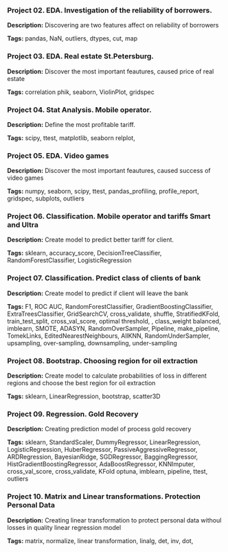 ### Project 02. EDA. Investigation of the reliability of borrowers.
**Description:** Discovering are two features affect on reliability of borrowers

**Tags:** pandas, NaN, outliers, dtypes, cut, map 


### Project 03. EDA. Real estate St.Petersburg.
**Description:** Discover the most important feautures, caused price of real estate

**Tags:** correlation phik, seaborn, ViolinPlot, gridspec



### Project 04. Stat Analysis. Mobile operator.
**Description:** Define the most profitable tariff.

**Tags:** scipy, ttest, matplotlib, seaborn relplot, 



### Project 05. EDA. Video games
**Description:** Discover the most important feautures, caused success of video games

**Tags:** numpy, seaborn, scipy, ttest, pandas_profiling, profile_report, gridspec, subplots, outliers


### Project 06. Classification. Mobile operator and tariffs Smart and Ultra
**Description:** Create model to predict better tariff for client.

**Tags:** sklearn, accuracy_score, DecisionTreeClassifier, RandomForestClassifier, LogisticRegression



### Project 07. Classification. Predict class of clients of bank
**Description:** Create model to predict if client will leave the bank

**Tags:** F1, ROC AUC, RandomForestClassifier, GradientBoostingClassifier, ExtraTreesClassifier, GridSearchCV, cross_validate, shuffle, StratifiedKFold, train_test_split, cross_val_score, optimal threshold, , class_weight balanced, 
imblearn, SMOTE, ADASYN, RandomOverSampler, Pipeline, make_pipeline, TomekLinks, EditedNearestNeighbours, AllKNN, RandomUnderSampler, upsampling, over-sampling, downsampling, under-sampling




### Project 08. Bootstrap. Choosing region for oil extraction 
**Description:** Create model to calculate probabilities of loss in different regions and choose the best region for oil extraction

**Tags:** sklearn, LinearRegression, bootstrap, scatter3D



### Project 09. Regression. Gold Recovery
**Description:** Creating prediction model of process gold recovery

**Tags:** sklearn, StandardScaler, DummyRegressor, LinearRegression, LogisticRegression, HuberRegressor, PassiveAggressiveRegressor, ARDRegression, BayesianRidge, SGDRegressor, BaggingRegressor,  HistGradientBoostingRegressor, AdaBoostRegressor, KNNImputer, cross_val_score, cross_validate, KFold
optuna, imblearn, pipeline, ttest, outliers


### Project 10. Matrix and Linear transformations. Protection Personal Data
**Description:** Creating linear transformation to protect personal data withoul losses in quality linear regression model

**Tags:** matrix, normalize, linear transformation, linalg, det, inv, dot, 